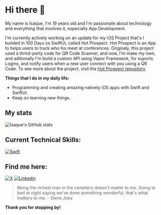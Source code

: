 # Hi there 👋

My name is Isaque, I'm 19 years old and I'm passionate about technology and everything that involves it, especially App Development.

I'm currently actively working on an update for my iOS Project that's I builded in 100 Days os SwiftUI, called Hot Prospect. Hot Prospect is an App to helps users to track who his meet at conferences. Originaly, this project used a thrird-party code for QR Code Scanner, and now, I'm make my own, and aditionally I'm build a custom API using Vapor Framework, for suports Logins, and notify users when a new user connect with you using a QR Code.
To see more about the project, visit the [Hot Prospect repository](https://github.com/isaqueDaSilva/HotProspects).

**Things that I do in my daily life:**
* Programming and creating amazing natively iOS apps with Swift and SwiftUI.
* Keep on learning new things.

## My stats
![Isaque's GitHub stats](https://github-readme-stats.vercel.app/api?username=isaqueDaSilva&show_icons=true&theme=radical)

## Current Technical Skills:
[![Swift](https://skillicons.dev/icons?i=swift)](https://www.swift.org)

## Find me here:
[![X](https://skillicons.dev/icons?i=twitter)](https://x.com/dev_zaquin?s=21)
[![Linkedin](https://skillicons.dev/icons?i=linkedin)](https://www.linkedin.com/in/isaque-da-silva-b5870329a?utm_source=share&utm_campaign=share_via&utm_content=profile&utm_medium=ios_app)

> Being the richest man in the cemetery doesn't matter to me. Going to bed at night saying we've done something wonderful, that's what matters to me. - Steve Jobs
> 
**Thank you for stopping by!**
<!--
**isaqueDaSilva/isaqueDaSilva** is a ✨ _special_ ✨ repository because its `README.md` (this file) appears on your GitHub profile.

Here are some ideas to get you started:

- 🔭 I’m currently working on ...
- 🌱 I’m currently learning ...
- 👯 I’m looking to collaborate on ...
- 🤔 I’m looking for help with ...
- 💬 Ask me about ...
- 📫 How to reach me: ...
- 😄 Pronouns: ...
- ⚡ Fun fact: ...
-->
